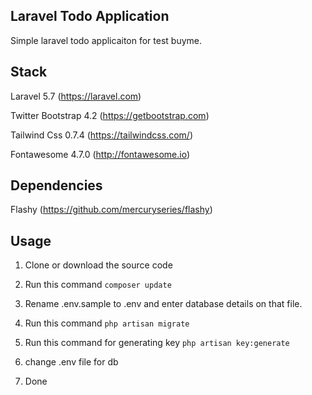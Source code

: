 ## Laravel Todo Application

Simple laravel todo applicaiton for test buyme.


## Stack
Laravel 5.7 (https://laravel.com)

Twitter Bootstrap 4.2 (https://getbootstrap.com)

Tailwind Css 0.7.4 (https://tailwindcss.com/)

Fontawesome 4.7.0 (http://fontawesome.io)


## Dependencies

Flashy (https://github.com/mercuryseries/flashy)

## Usage

1. Clone or download the source code
2. Run this command
    `composer update`
3. Rename .env.sample to .env and enter database details on that file.
4. Run this command
    `php artisan migrate`
5. Run this command for generating key
     `php artisan key:generate`
6. change .env file for db

7. Done 


